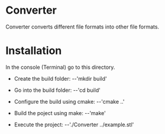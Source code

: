 Converter
=========

Converter converts different file formats into other file formats.

Installation
============
In the console (Terminal) go to this directory.

* Create the build folder: --'mkdir build'

* Go into the build folder: --'cd build'

* Configure the build using cmake: --'cmake ..'

* Build the poject using make: --'make'

* Execute the project: --'./Converter ../example.stl'


